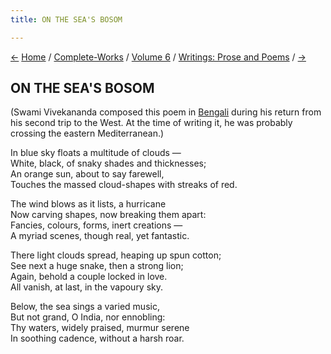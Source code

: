 ```yaml
---
title: ON THE SEA'S BOSOM

---
```

<div>

[←](the_hymn_of_creation.htm) [Home](../../../index.htm) /
[Complete-Works](../../complete_works.htm) / [Volume
6](../volume_6_contents.htm) / [Writings: Prose and
Poems](writings_prose_and_poems_contents.htm)
/ [→](hinduism_and_shri_ramakrishna.htm)

  

## ON THE SEA'S BOSOM

(Swami Vivekananda composed this poem in [Bengali](6216.pdf) during his
return from his second trip to the West. At the time of writing it, he
was probably crossing the eastern Mediterranean.)

In blue sky floats a multitude of clouds —  
White, black, of snaky shades and thicknesses;  
An orange sun, about to say farewell,  
Touches the massed cloud-shapes with streaks of red.

The wind blows as it lists, a hurricane  
Now carving shapes, now breaking them apart:  
Fancies, colours, forms, inert creations —  
A myriad scenes, though real, yet fantastic.

There light clouds spread, heaping up spun cotton;  
See next a huge snake, then a strong lion;  
Again, behold a couple locked in love.  
All vanish, at last, in the vapoury sky.

Below, the sea sings a varied music,  
But not grand, O India, nor ennobling:  
Thy waters, widely praised, murmur serene  
In soothing cadence, without a harsh roar.

</div>
